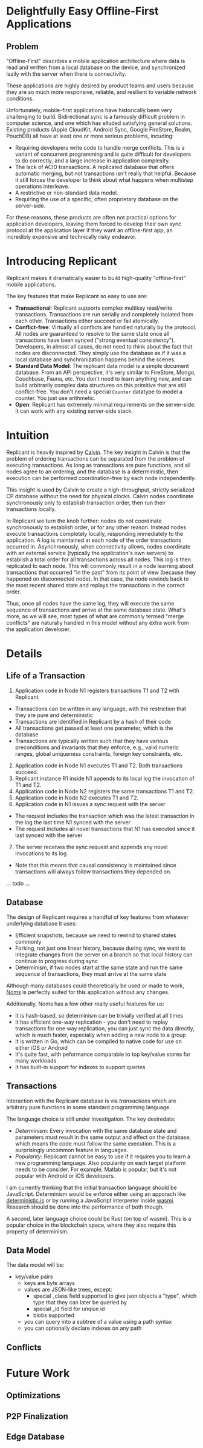 # Delightfully Easy Offline-First Applications

## Problem

"Offline-First" describes a mobile application architecture where data is read and written from a local
database on the device, and synchronized lazily with the server when there is connectivity.

These applications are highly desired by product teams and users because they are so much more responsive,
reliable, and resilient to variable network conditions.

Unfortunately, mobile-first applications have historically been very challenging to build. Bidirectional
sync is a famously difficult problem in computer science, and one which has elluded satisfying general
solutions. Existing products (Apple CloudKit, Android Sync, Google FireStore, Realm, PouchDB) all have at
least one or more serious problems, incuding:

* Requiring developers write code to handle merge conflicts. This is a variant of concurrent programming
and is quite difficult for developers to do correctly, and a large increase in application complexity.
* The lack of ACID transactions. A replicated database that offers automatic merging, but not transactions
isn't really that helpful. Because it still forces the developer to think about what happens when multistep
operations interleave.
* A restrictive or non-standard data model.
* Requiring the use of a specific, often proprietary database on the server-side.

For these reasons, these products are often not practical options for application developers, leaving them
forced to develop their own sync protocol at the application layer if they want an offline-first app, an
incredibly expensive and technically risky endeavor.

# Introducing Replicant

Replicant makes it dramatically easier to build high-quality "offline-first" mobile applications.

The key features that make Replicant so easy to use are:

* **Transactional**: Replicant supports complex multikey read/write transactions. Transactions are run
serially and completely isolated from each other. Transactions either succeed or fail atomically.
* **Conflict-free**: Virtually all conflicts are handled naturally by the protocol. All nodes are guaranteed
to resolve to the same state once all transactions have been synced ("strong eventual consistency"). Developers,
in almost all cases, do not need to think about the fact that nodes are disconnected. They simply use the database as if
it was a local database and synchronization happens behind the scenes.
* **Standard Data Model**: The replicant data model is a simple document database. From an API perspective, it's
very similar to FireStore, Mongo, Couchbase, Fauna, etc. You don't need to learn anything new, and can build
arbitrarily complex data structures on this primitive that are still conflict-free. You don't need a special `Counter` datatype to model a counter. You just use arithmetic.
* **Open**: Replicant has extremely minimal requirements on the server-side. It can work with any existing
server-side stack.

# Intuition

Replicant is heavily inspired by [Calvin](http://cs.yale.edu/homes/thomson/publications/calvin-sigmod12.pdf).
The key insight in Calvin is that the problem of ordering transactions can be separated from the problem of
executing transactions. As long as transactions are pure functions, and all nodes agree to an ordering, and
the database is a deterministic, then execution can be performed coordination-free by each node independently.

This insight is used by Calvin to create a high-throughput, strictly serialized CP database without the need
for physical clocks. Calvin nodes coordinate synchronously only to establish transaction order, then run their
transactions locally.

In Replicant we turn the knob further: nodes do not coordinate synchronously to establish order, or for any
other reason. Instead nodes execute transactions completely locally, responding immediately to the
application. A log is maintained at each node of the order transactions occurred in. Asynchronously, when
connectivity allows, nodes coordinate with an external service (typically the application's own servers)
to establish a total order for all transactions across all nodes. This log is then replicated to each node.
This will commonly result in a node learning about transactions that occurred "in the past" from its point
of view (because they happened on disconnected node). In that case, the node rewinds back to the most recent
shared state and replays the transactions in the correct order.

Thus, once all nodes have the same log, they will execute the same sequence of transactions and arrive at the
same database state. What's more, as we will see, most types of what are commonly termed "merge conflicts"
are naturally handled in this model without any extra work from the application developer.

# Details

## Life of a Transaction

1. Application code in Node N1 registers transactions T1 and T2 with Replicant
  - Transactions can be written in any language, with the restriction that they are pure and deterministic
  - Transactions are identified in Replicant by a hash of their code
  - All transactions get passed at least one parameter, which is the database
  - Transactions are typically written such that they have various preconditions and invariants that they enforce,
    e.g., valid numeric ranges, global uniqueness constraints, foreign key constraints, etc.
2. Application code in Node N1 executes T1 and T2. Both transactions succeed.
3. Replicant instance R1 inside N1 appends to its local log the invocation of T1 and T2.
4. Application code in Node N2 registers the same transactions T1 and T2.
5. Application code in Node N2 executes T1 and T2.
6. Application code in N1 issues a sync request with the server
  - The request includes the transaction which was the latest transaction in the log the last time N1 synced with the server
  - The request includes all novel transactions that N1 has executed since it last synced with the server
7. The server receives the sync request and appends any novel invocations to its log
  - Note that this means that causal consistency is maintained since transactions will always follow transactions they depended on.

... todo ...

## Database

The design of Replicant requires a handful of key features from whatever underlying database it uses:

* Efficient snapshots, because we need to rewind to shared states commonly
* Forking, not just one linear history, because during sync, we want to integrate changes from the server on a branch so that local history can continue to progress during sync
* Determinism, if two nodes start at the same state and run the same sequence of transactions, they must arrive at the same state

Although many databases could theoretically be used or made to work, [Noms](https://github.com/attic-labs/noms) is perfectly suited for this application without any changes.

Additionally, Noms has a few other really useful features for us:

* It is hash-based, so determinism can be trivially verified at all times
* It has efficient one-way replication - you don't need to replay transactions for one way replication, you can just sync the data directly, which is much faster, especially when adding a new node to a group
* It is written in Go, which can be compiled to native code for use on either iOS or Android
* It's quite fast, with peformance comparable to top key/value stores for many workloads
* It has built-in support for indexes to support queries

## Transactions

Interaction with the Replicant database is via _transactions_ which are arbitrary pure functions in some standard
programming language.

The language choice is still under investigation. The key desiredata:

* *Determinism*: Every invocation with the same database state and parameters must result in the same output
and effect on the database, which means the code must follow the same execution. This is a surprisingly uncommon
feature in languages.
* *Popularity*: Replicant cannot be easy to use if it requires you to learn a new programming language. Also
popularity on each target platform needs to be consider. For example, Matlab is popular, but it's not popular
with Android or iOS developers.

I am currently thinking that the initial transaction language should be JavaScript. Determinism would be enforce
either using an apporach like [deterministic.js](https://deterministic.js.org/) or by running a JavaScript
interpreter inside [wasmi](https://github.com/paritytech/wasmi). Research should be done into the performance of
both though.

A second, later language choice could be Rust (on top of wasmi). This is a popular choice in the blockchain space,
where they also require this property of determinism.

## Data Model

The data model will be:

* key/value pairs
  - keys are byte arrays
  - values are JSON-like trees, except:
    - special _class field supported to give json objects a "type", which type that they can later be queried by
    - special _id field for unqiue id
    - blobs supported
  - you can query into a subtree of a value using a path syntax
  - you can optionally declare indexes on any path

## Conflicts

# Future Work

## Optimizations

## P2P Finalization

## Edge Database
